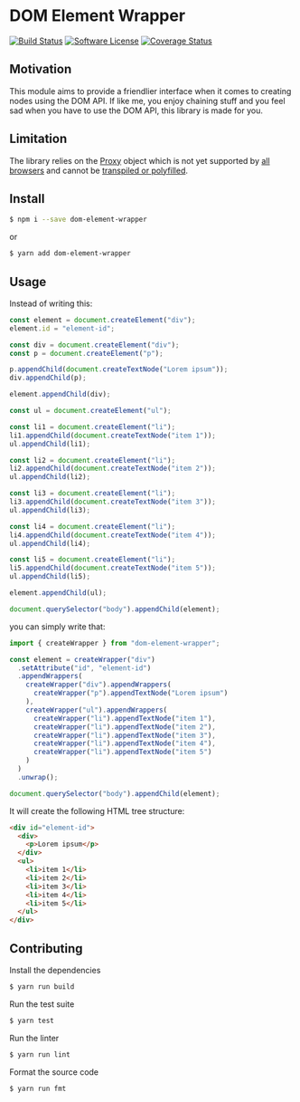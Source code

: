 # DOM Element Wrapper

[![Build Status](https://travis-ci.org/mickaelvieira/dom-element-wrapper.svg?branch=master)](https://travis-ci.org/mickaelvieira/dom-element-wrapper)
[![Software License](https://img.shields.io/badge/license-MIT-brightgreen.svg?style=flat-square)](https://github.com/mickaelvieira/dom-element-wrapper/blob/master/LICENSE.md)
[![Coverage Status](https://coveralls.io/repos/github/mickaelvieira/dom-element-wrapper/badge.svg?branch=master)](https://coveralls.io/github/mickaelvieira/dom-element-wrapper?branch=master)

## Motivation

This module aims to provide a friendlier interface when it comes to creating
nodes using the DOM API.
If like me, you enjoy chaining stuff and you feel sad when you have to use the DOM API, this library is made for you.

## Limitation

The library relies on the [Proxy](https://developer.mozilla.org/en/docs/Web/JavaScript/Reference/Global_Objects/Proxy) object which is not
yet supported by [all browsers](http://kangax.github.io/compat-table/es6/#Proxy) and cannot be [transpiled or polyfilled](https://babeljs.io/learn-es2015/#ecmascript-2015-features-proxies).

## Install

```sh
$ npm i --save dom-element-wrapper
```

or

```sh
$ yarn add dom-element-wrapper
```

## Usage

Instead of writing this:

```js
const element = document.createElement("div");
element.id = "element-id";

const div = document.createElement("div");
const p = document.createElement("p");

p.appendChild(document.createTextNode("Lorem ipsum"));
div.appendChild(p);

element.appendChild(div);

const ul = document.createElement("ul");

const li1 = document.createElement("li");
li1.appendChild(document.createTextNode("item 1"));
ul.appendChild(li1);

const li2 = document.createElement("li");
li2.appendChild(document.createTextNode("item 2"));
ul.appendChild(li2);

const li3 = document.createElement("li");
li3.appendChild(document.createTextNode("item 3"));
ul.appendChild(li3);

const li4 = document.createElement("li");
li4.appendChild(document.createTextNode("item 4"));
ul.appendChild(li4);

const li5 = document.createElement("li");
li5.appendChild(document.createTextNode("item 5"));
ul.appendChild(li5);

element.appendChild(ul);

document.querySelector("body").appendChild(element);
```

you can simply write that:

```js
import { createWrapper } from "dom-element-wrapper";

const element = createWrapper("div")
  .setAttribute("id", "element-id")
  .appendWrappers(
    createWrapper("div").appendWrappers(
      createWrapper("p").appendTextNode("Lorem ipsum")
    ),
    createWrapper("ul").appendWrappers(
      createWrapper("li").appendTextNode("item 1"),
      createWrapper("li").appendTextNode("item 2"),
      createWrapper("li").appendTextNode("item 3"),
      createWrapper("li").appendTextNode("item 4"),
      createWrapper("li").appendTextNode("item 5")
    )
  )
  .unwrap();

document.querySelector("body").appendChild(element);
```

It will create the following HTML tree structure:

```html
<div id="element-id">
  <div>
    <p>Lorem ipsum</p>
  </div>
  <ul>
    <li>item 1</li>
    <li>item 2</li>
    <li>item 3</li>
    <li>item 4</li>
    <li>item 5</li>
  </ul>
</div>
```

## Contributing

Install the dependencies

```sh
$ yarn run build
```

Run the test suite

```sh
$ yarn test
```

Run the linter

```sh
$ yarn run lint
```

Format the source code

```sh
$ yarn run fmt
```
